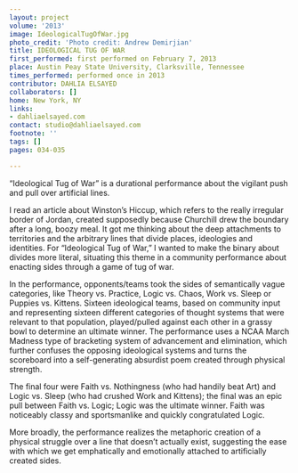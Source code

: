 ```yaml
---
layout: project
volume: '2013'
image: IdeologicalTugOfWar.jpg
photo_credit: 'Photo credit: Andrew Demirjian'
title: IDEOLOGICAL TUG OF WAR
first_performed: first performed on February 7, 2013
place: Austin Peay State University, Clarksville, Tennessee
times_performed: performed once in 2013
contributor: DAHLIA ELSAYED
collaborators: []
home: New York, NY
links:
- dahliaelsayed.com
contact: studio@dahliaelsayed.com
footnote: ''
tags: []
pages: 034-035

---
```


“Ideological Tug of War” is a durational performance about the vigilant push and pull over artificial lines.

I read an article about Winston’s Hiccup, which refers to the really irregular border of Jordan, created supposedly because Churchill drew the boundary after a long, boozy meal. It got me thinking about the deep attachments to territories and the arbitrary lines that divide places, ideologies and identities. For “Ideological Tug of War,” I wanted to make the binary about divides more literal, situating this theme in a community performance about enacting sides through a game of tug of war.

In the performance, opponents/teams took the sides of semantically vague categories, like Theory vs. Practice, Logic vs. Chaos, Work vs. Sleep or Puppies vs. Kittens. Sixteen ideological teams, based on community input and representing sixteen different categories of thought systems that were relevant to that population, played/pulled against each other in a grassy bowl to determine an ultimate winner. The performance uses a NCAA March Madness type of bracketing system of advancement and elimination, which further confuses the opposing ideological systems and turns the scoreboard into a self-generating absurdist poem created through physical strength.

The final four were Faith vs. Nothingness (who had handily beat Art) and Logic vs. Sleep (who had crushed Work and Kittens); the final was an epic pull between Faith vs. Logic; Logic was the ultimate winner. Faith was noticeably classy and sportsmanlike and quickly congratulated Logic.

More broadly, the performance realizes the metaphoric creation of a physical struggle over a line that doesn’t actually exist, suggesting the ease with which we get emphatically and emotionally attached to artificially created sides.
